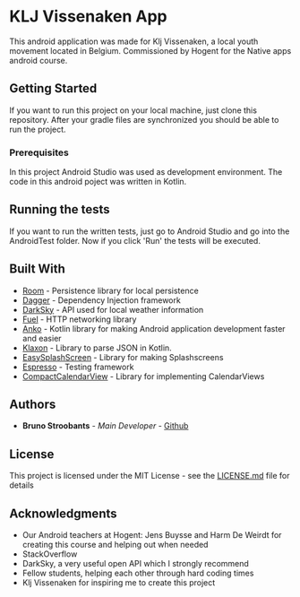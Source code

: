 # KLJ Vissenaken App

This android application was made for Klj Vissenaken, a local youth movement located in Belgium.
Commissioned by Hogent for the Native apps android course.

## Getting Started

If you want to run this project on your local machine, just clone this repository. 
After your gradle files are synchronized you should be able to run the project.

### Prerequisites

In this project Android Studio was used as development environment.
The code in this android poject was written in Kotlin.

## Running the tests

If you want to run the written tests, just go to Android Studio and go into the AndroidTest folder. Now if you click 'Run' the tests will be executed.


## Built With

* [Room](https://developer.android.com/topic/libraries/architecture/room) - Persistence library for local persistence
* [Dagger](https://google.github.io/dagger/) - Dependency Injection framework
* [DarkSky](https://darksky.net/dev) - API used for local weather information
* [Fuel](https://github.com/kittinunf/Fuel) - HTTP networking library
* [Anko](https://github.com/Kotlin/anko) - Kotlin library for making Android application development faster and easier 
* [Klaxon](https://github.com/cbeust/klaxon) -  Library to parse JSON in Kotlin.
* [EasySplashScreen](https://github.com/pantrif/EasySplashScreen) - Library for making Splashscreens
* [Espresso](https://developer.android.com/training/testing/espresso/) - Testing framework
* [CompactCalendarView](https://github.com/SundeepK/CompactCalendarView) - Library for implementing CalendarViews


## Authors

* **Bruno Stroobants** - *Main Developer* - [Github](https://github.com/BrunoStr)

## License

This project is licensed under the MIT License - see the [LICENSE.md](LICENSE.md) file for details

## Acknowledgments
* Our Android teachers at Hogent: Jens Buysse and Harm De Weirdt for creating this course and helping out when needed
* StackOverflow
* DarkSky, a very useful open API which I strongly recommend
* Fellow students, helping each other through hard coding times
* Klj Vissenaken for inspiring me to create this project